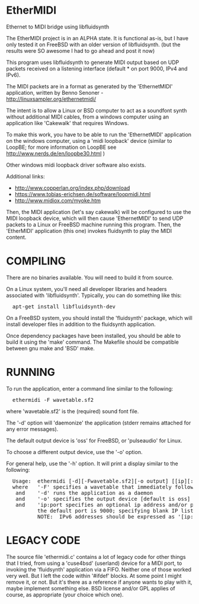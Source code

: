 # EtherMIDI
Ethernet to MIDI bridge using libfluidsynth

The EtherMIDI project is in an ALPHA state.  It is functional as-is, but
I have only tested it on FreeBSD with an older version of libfluidsynth.
(but the results were SO awesome I had to go ahead and post it now)


This program uses libfluidsynth to generate MIDI output based on UDP packets
received on a listening interface (default * on port 9000, IPv4 and IPv6).

The MIDI packets are in a format as generated by the 'EthernetMIDI' application,
written by Benno Senoner - http://linuxsampler.org/ethernetmidi/

The intent is to allow a Linux or BSD computer to act as a soundfont synth
without additional MIDI cables, from a windows computer using an application
like 'Cakewalk' that requires Windows.

To make this work, you have to be able to run the 'EthernetMIDI' application
on the windows computer, using a 'midi loopback' device (similar to LoopBE;
for more information on LoopBE see http://www.nerds.de/en/loopbe30.html )

Other windows midi loopback driver software also exists.

Additional links:
* http://www.copperlan.org/index.php/download
* https://www.tobias-erichsen.de/software/loopmidi.html
* http://www.midiox.com/myoke.htm

Then, the MIDI application (let's say cakewalk) will be configured to use
the MIDI loopback device, which will then cause 'EthernetMIDI' to send UDP
packets to a Linux or FreeBSD machine running this program.  Then, the
'EtherMIDI' application (this one) invokes fluidsynth to play the MIDI content.



COMPILING
=========

There are no binaries available.  You will need to build it from source.

On a Linux system, you'll need all developer libraries and headers associated
with 'libfluidsynth'.  Typically, you can do something like this:

<pre>
  apt-get install libfluidsynth-dev
</pre>

On a FreeBSD system, you should install the 'fluidsynth' package, which will
install developer files in addition to the fluidsynth application.

Once dependency packages have been installed, you should be able to build it
using the 'make' command.  The Makefile should be compatible between gnu make
and 'BSD' make.


RUNNING
=======

To run the application, enter a command line similar to the following:

<pre>
  ethermidi -F wavetable.sf2
</pre>

where 'wavetable.sf2' is the (required) sound font file.

The '-d' option will 'daemonize' the application (stderr remains attached for
any error messages).

The default output device is 'oss' for FreeBSD, or 'pulseaudio' for Linux.

To choose a different output device, use the '-o' option.

For general help, use the '-h' option.  It will print a display similar to
the following:

<pre>
  Usage:  ethermidi [-d][-Fwavetable.sf2][-o output] [[ip][:port]]
  where   '-F' specifies a wavetable that immediately follows '-F'
   and    '-d' runs the application as a daemon
   and    '-o' specifies the output device [default is oss]
   and    'ip:port specifies an optional ip address and/or port to listen on
          the default port is 9000; specifying blank IP listens on all.
          NOTE:  IPv6 addresses should be expressed as '[ip:ad:dr:es:s]:port'
</pre>


LEGACY CODE
===========

The source file 'ethermidi.c' contains a lot of legacy code for other things
that I tried, from using a 'cuse4bsd' (userland) device for a MIDI port, to
invoking the 'fluidsynth' application via a FIFO.  Neither one of those worked
very well.  But I left the code within '#ifdef' blocks.  At some point I might
remove it, or not.  But it's there as a reference if anyone wants to play with
it, maybe implement something else.  BSD license and/or GPL applies of course,
as appropriate (your choice which one).

